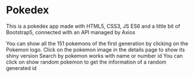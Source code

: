# Pokedex
This is a pokedex app made with HTML5, CSS3, JS ES6 and a little bit of Bootstrap5, connected with an API managed by Axios

You can show all the 151 pokemons of the first generation by clicking on the Pokemon logo.
Click on the pokemon image in the details page to show its shiny version
Search by pokemon works with name or number id
You can click on show random pokemon to get the information of a random generated id

